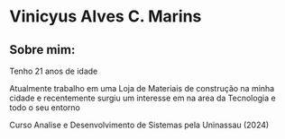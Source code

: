 # Vinicyus Alves C. Marins
## Sobre mim:

<p>Tenho 21 anos de idade</p>
<p>Atualmente trabalho em uma Loja de Materiais de construção na minha cidade e recentemente surgiu um interesse em na area da Tecnologia e todo o seu entorno</p> 
<p> Curso Analise e Desenvolvimento de Sistemas pela Uninassau (2024) </p>
